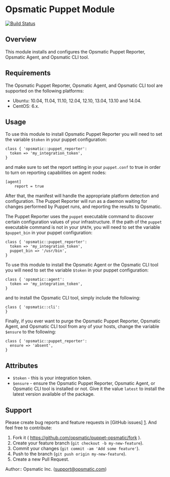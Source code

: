 Opsmatic Puppet Module
======================

[![Build Status](https://travis-ci.org/opsmatic/puppet-opsmatic.svg?branch=master)](https://travis-ci.org/opsmatic/puppet-opsmatic)


Overview
--------

This module installs and configures the Opsmatic Puppet Reporter, Opsmatic Agent, and Opsmatic CLI tool.


Requirements
------------

The Opsmatic Puppet Reporter, Opsmatic Agent, and Opsmatic CLI tool are supported on the following platforms:

  * Ubuntu: 10.04, 11.04, 11.10, 12.04, 12.10, 13.04, 13.10 and 14.04.
  * CentOS: 6.x.


Usage
-----

To use this module to install Opsmatic Puppet Reporter you will need to set the variable `$token` in
your puppet configuration:

    class { 'opsmatic::puppet_reporter':
      token => 'my_integration_token',
    }

and make sure to set the report setting in your `puppet.conf` to true in order to turn on reporting capabilities on agent nodes:

    [agent]
        report = true

After that, the manifest will handle the appropriate platform detection and configuration. The Puppet Reporter will run as a daemon waiting for changes performed by Puppet runs, and reporting the results to Opsmatic.

The Puppet Reporter uses the `puppet` executable command to discover certain configuration values of your infrastructure.
If the path of the `puppet` executable command is not in your `$PATH`, you will need to set the variable `$puppet_bin`
in your puppet configuration:

    class { 'opsmatic::puppet_reporter':
      token => 'my_integration_token',
      puppet_bin => '/usr/bin',
    }

To use this module to install the Opsmatic Agent or the Opsmatic CLI tool you will need to set the variable `$token` in your puppet configuration:

    class { 'opsmatic::agent':
      token => 'my_integration_token',
    }

and to install the Opsmatic CLI tool, simply include the following:

    class { 'opsmatic::cli':
    }

Finally, if you ever want to purge the Opsmatic Puppet Reporter, Opsmatic Agent, and Opsmatic CLI tool from any of your hosts, change the variable `$ensure` to the following:

    class { 'opsmatic::puppet_reporter':
      ensure => 'absent',
    }


Attributes
----------

* `$token` - this is your integration token.
* `$ensure` - ensure the Opsmatic Puppet Reporter, Opsmatic Agent, or Opsmatic CLI tool is installed or not. Give it the value `latest` to install the latest version available of the package.


Support
-------

Please create bug reports and feature requests in [GitHub issues] [1]. And feel free to contribute:

1. Fork it ( https://github.com/opsmatic/puppet-opsmatic/fork ).
2. Create your feature branch (`git checkout -b my-new-feature`).
3. Commit your changes (`git commit -am 'Add some feature'`).
4. Push to the branch (`git push origin my-new-feature`).
5. Create a new Pull Request.

[1]: https://github.com/opsmatic/puppet-opsmatic/issues

Author:: Opsmatic Inc. (<support@opsmatic.com>)
